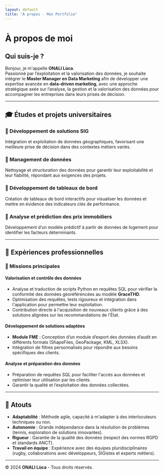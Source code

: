 ```yaml
---
layout: default
title: "À propos - Mon Portfolio"
---
```


# À propos de moi

## Qui suis-je ?  
Bonjour, je m'appelle **ONALI Lùca**.  
Passionné par l’exploitation et la valorisation des données, je souhaite intégrer le **Master Manager en Data Marketing** afin de développer une expertise avancée en **data-driven marketing**, avec une approche stratégique axée sur l’analyse, la gestion et la valorisation des données pour accompagner les entreprises dans leurs prises de décision.

---

## 🎓 Études et projets universitaires  

### 🔹 Développement de solutions SIG  
Intégration et exploitation de données géographiques, favorisant une meilleure prise de décision dans des contextes métiers variés.  

### 🔹 Management de données  
Nettoyage et structuration des données pour garantir leur exploitabilité et leur fiabilité, répondant aux exigences des projets.  

### 🔹 Développement de tableaux de bord  
Création de tableaux de bord interactifs pour visualiser les données et mettre en évidence des indicateurs clés de performance.  

### 🔹 Analyse et prédiction des prix immobiliers  
Développement d’un modèle prédictif à partir de données de logement pour identifier les facteurs déterminants.  

---

## 💼 Expériences professionnelles  

### 🌟 Missions principales  

#### Valorisation et contrôle des données  
- Analyse et traduction de scripts Python en requêtes SQL pour vérifier la conformité des données géoréférencées au modèle **GraceTHD**.  
- Optimisation des requêtes, tests rigoureux et intégration dans l'application pour permettre leur exploitation.  
- Contribution directe à l'acquisition de nouveaux clients grâce à des solutions alignées sur les recommandations de l'État.  

#### Développement de solutions adaptées  
- **Module FME** : Conception d’un module d’export des données d’audit en différents formats (ShapeFiles, GeoPackage, KML, XLSX).  
- Intégration de filtres personnalisés pour répondre aux besoins spécifiques des clients.  

#### Analyse et préparation des données  
- Préparation de requêtes SQL pour faciliter l'accès aux données et optimiser leur utilisation par les clients.  
- Garantir la qualité et l’exploitation des données collectées.  

---

## 🏅 Atouts  

- **Adaptabilité** : Méthode agile, capacité à m'adapter à des interlocuteurs techniques ou non.  
- **Autonomie** : Grande indépendance dans la résolution de problèmes (tennis, exploration de solutions innovantes).  
- **Rigueur** : Garantie de la qualité des données (respect des normes RGPD et standards ANCT).  
- **Travail en équipe** : Expérience avec des équipes pluridisciplinaires (rugby, collaborations avec développeurs, SIGistes et experts métiers).  

---

© 2024 **ONALI Lùca** - Tous droits réservés.  

